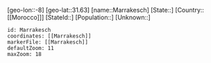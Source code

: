 ﻿---
location: [31.63,-8]
mapzoom: [7,12] 
mapmarker: city 
type: City
tags:
- geo/City


SpocWebEntityId: 32325
isDeleted: false
confidential: public

---
[geo-lon::-8]
[geo-lat::31.63]
[name::Marrakesch]
[State::]
[Country::[[Morocco]]]
[StateId::]
[Population::]
[Unknown::]


```leaflet
id: Marrakesch
coordinates: [[Marrakesch]]
markerFile: [[Marrakesch]]
defaultZoom: 11 
maxZoom: 18
```
